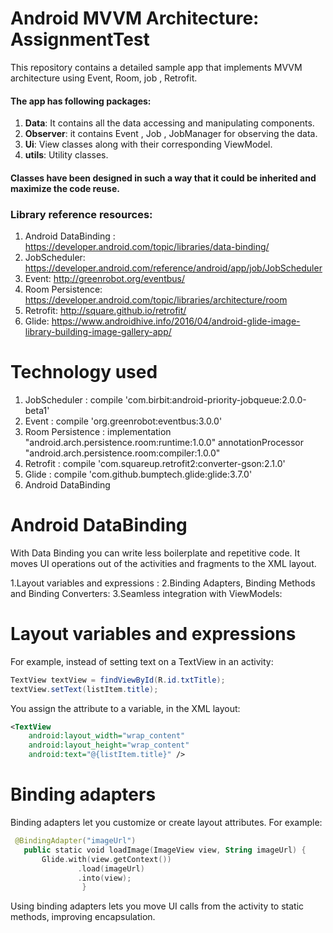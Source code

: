 # Android MVVM Architecture: AssignmentTest
This repository contains a detailed sample app that implements MVVM architecture using Event, Room, job , Retrofit.

#### The app has following packages:
1. **Data**: It contains all the data accessing and manipulating components.
2. **Observer**: it contains Event , Job , JobManager for observing the data.
3. **Ui**: View classes along with their corresponding ViewModel.
4. **utils**: Utility classes.

#### Classes have been designed in such a way that it could be inherited and maximize the code reuse.

### Library reference resources:
1. Android DataBinding : https://developer.android.com/topic/libraries/data-binding/
2. JobScheduler: https://developer.android.com/reference/android/app/job/JobScheduler
3. Event: http://greenrobot.org/eventbus/
4. Room Persistence: https://developer.android.com/topic/libraries/architecture/room
5. Retrofit: http://square.github.io/retrofit/
6. Glide: https://www.androidhive.info/2016/04/android-glide-image-library-building-image-gallery-app/

# Technology used
1. JobScheduler : compile 'com.birbit:android-priority-jobqueue:2.0.0-beta1'
2. Event :  compile 'org.greenrobot:eventbus:3.0.0'
3. Room Persistence :  implementation "android.arch.persistence.room:runtime:1.0.0"
                       annotationProcessor "android.arch.persistence.room:compiler:1.0.0"
4. Retrofit : compile 'com.squareup.retrofit2:converter-gson:2.1.0'
5. Glide : compile 'com.github.bumptech.glide:glide:3.7.0'
6. Android DataBinding

# Android DataBinding
With Data Binding you can write less boilerplate and repetitive code. It moves UI operations out of the activities and fragments to the XML layout.

1.Layout variables and expressions :
2.Binding Adapters, Binding Methods and Binding Converters:
3.Seamless integration with ViewModels:


# Layout variables and expressions
For example, instead of setting text on a TextView in an activity:
```java
TextView textView = findViewById(R.id.txtTitle);
textView.setText(listItem.title);
```
You assign the attribute to a variable, in the XML layout:
```xml
<TextView
    android:layout_width="wrap_content"
    android:layout_height="wrap_content"
    android:text="@{listItem.title}" />
 ```
 # Binding adapters
 
 Binding adapters let you customize or create layout attributes. For example:
 ```kotlin
  @BindingAdapter("imageUrl")
    public static void loadImage(ImageView view, String imageUrl) {
        Glide.with(view.getContext())
                .load(imageUrl)
                .into(view);
                 }
```
   
   Using binding adapters lets you move UI calls from the activity to static methods, improving encapsulation.

             
   
 


